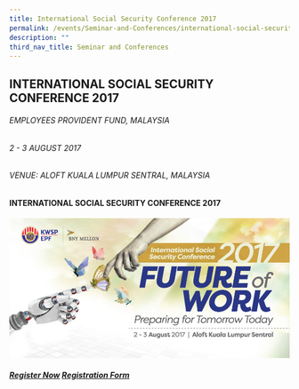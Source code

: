 ```yaml
---
title: International Social Security Conference 2017
permalink: /events/Seminar-and-Conferences/international-social-security-conference-2017
description: ""
third_nav_title: Seminar and Conferences
---
```

## INTERNATIONAL SOCIAL SECURITY CONFERENCE 2017
###### EMPLOYEES PROVIDENT FUND, MALAYSIA
###### 2 - 3 AUGUST 2017
###### VENUE: ALOFT KUALA LUMPUR SENTRAL, MALAYSIA

#### INTERNATIONAL SOCIAL SECURITY CONFERENCE 2017
![](/images/Seminar%20and%20Conferences/epf.jpg)
##### [Register Now](/files/Seminar%20and%20Conferences/Register%20Now%20-%20International%20Social%20Security%20Conference.pdf)  [Registration Form](/files/Seminar%20and%20Conferences/EPF%20ISSC%202017-REGISTRATION%20FORM.pdf)